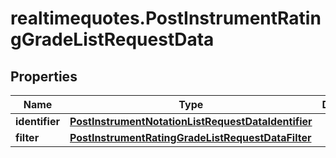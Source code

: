 # realtimequotes.PostInstrumentRatingGradeListRequestData

## Properties

Name | Type | Description | Notes
------------ | ------------- | ------------- | -------------
**identifier** | [**PostInstrumentNotationListRequestDataIdentifier**](PostInstrumentNotationListRequestDataIdentifier.md) |  | 
**filter** | [**PostInstrumentRatingGradeListRequestDataFilter**](PostInstrumentRatingGradeListRequestDataFilter.md) |  | [optional] 


